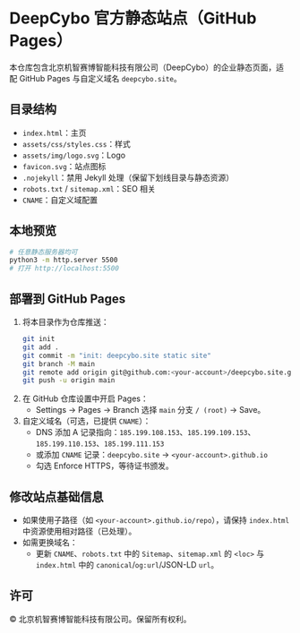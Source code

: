 # DeepCybo 官方静态站点（GitHub Pages）

本仓库包含北京机智赛博智能科技有限公司（DeepCybo）的企业静态页面，适配 GitHub Pages 与自定义域名 `deepcybo.site`。

## 目录结构
- `index.html`：主页
- `assets/css/styles.css`：样式
- `assets/img/logo.svg`：Logo
- `favicon.svg`：站点图标
- `.nojekyll`：禁用 Jekyll 处理（保留下划线目录与静态资源）
- `robots.txt` / `sitemap.xml`：SEO 相关
- `CNAME`：自定义域配置

## 本地预览
```bash
# 任意静态服务器均可
python3 -m http.server 5500
# 打开 http://localhost:5500
```

## 部署到 GitHub Pages
1. 将本目录作为仓库推送：
   ```bash
   git init
   git add .
   git commit -m "init: deepcybo.site static site"
   git branch -M main
   git remote add origin git@github.com:<your-account>/deepcybo.site.git
   git push -u origin main
   ```
2. 在 GitHub 仓库设置中开启 Pages：
   - Settings → Pages → Branch 选择 `main` 分支 `/ (root)` → Save。
3. 自定义域名（可选，已提供 `CNAME`）：
   - DNS 添加 A 记录指向：`185.199.108.153`、`185.199.109.153`、`185.199.110.153`、`185.199.111.153`
   - 或添加 `CNAME` 记录：`deepcybo.site` → `<your-account>.github.io`
   - 勾选 Enforce HTTPS，等待证书颁发。

## 修改站点基础信息
- 如果使用子路径（如 `<your-account>.github.io/repo`），请保持 `index.html` 中资源使用相对路径（已处理）。
- 如需更换域名：
  - 更新 `CNAME`、`robots.txt` 中的 `Sitemap`、`sitemap.xml` 的 `<loc>` 与 `index.html` 中的 `canonical`/`og:url`/JSON-LD `url`。

## 许可
© 北京机智赛博智能科技有限公司。保留所有权利。
